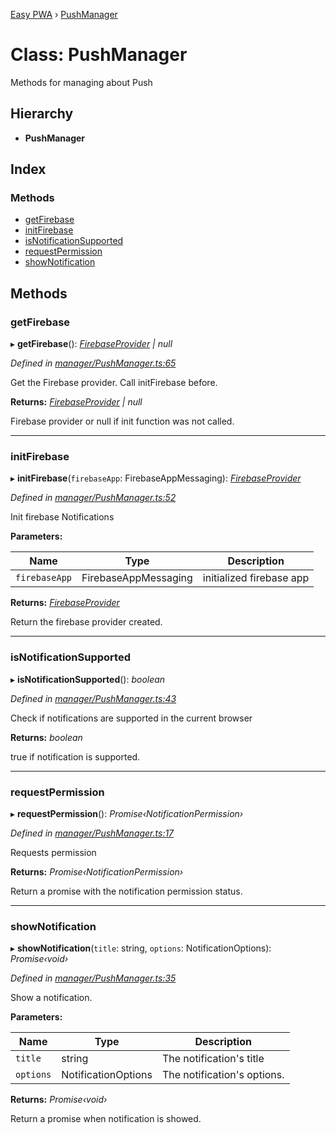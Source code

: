 [Easy PWA](../README.md) › [PushManager](pushmanager.md)

# Class: PushManager

Methods for managing about Push

## Hierarchy

* **PushManager**

## Index

### Methods

* [getFirebase](pushmanager.md#getfirebase)
* [initFirebase](pushmanager.md#initfirebase)
* [isNotificationSupported](pushmanager.md#isnotificationsupported)
* [requestPermission](pushmanager.md#requestpermission)
* [showNotification](pushmanager.md#shownotification)

## Methods

###  getFirebase

▸ **getFirebase**(): *[FirebaseProvider](firebaseprovider.md) | null*

*Defined in [manager/PushManager.ts:65](https://github.com/easy-pwa/easy-pwa-js/blob/666dd89/src/ts/manager/PushManager.ts#L65)*

Get the Firebase provider. Call initFirebase before.

**Returns:** *[FirebaseProvider](firebaseprovider.md) | null*

Firebase provider or null if init function was not called.

___

###  initFirebase

▸ **initFirebase**(`firebaseApp`: FirebaseAppMessaging): *[FirebaseProvider](firebaseprovider.md)*

*Defined in [manager/PushManager.ts:52](https://github.com/easy-pwa/easy-pwa-js/blob/666dd89/src/ts/manager/PushManager.ts#L52)*

Init firebase Notifications

**Parameters:**

Name | Type | Description |
------ | ------ | ------ |
`firebaseApp` | FirebaseAppMessaging | initialized firebase app |

**Returns:** *[FirebaseProvider](firebaseprovider.md)*

Return the firebase provider created.

___

###  isNotificationSupported

▸ **isNotificationSupported**(): *boolean*

*Defined in [manager/PushManager.ts:43](https://github.com/easy-pwa/easy-pwa-js/blob/666dd89/src/ts/manager/PushManager.ts#L43)*

Check if notifications are supported in the current browser

**Returns:** *boolean*

true if notification is supported.

___

###  requestPermission

▸ **requestPermission**(): *Promise‹NotificationPermission›*

*Defined in [manager/PushManager.ts:17](https://github.com/easy-pwa/easy-pwa-js/blob/666dd89/src/ts/manager/PushManager.ts#L17)*

Requests permission

**Returns:** *Promise‹NotificationPermission›*

Return a promise with the notification permission status.

___

###  showNotification

▸ **showNotification**(`title`: string, `options`: NotificationOptions): *Promise‹void›*

*Defined in [manager/PushManager.ts:35](https://github.com/easy-pwa/easy-pwa-js/blob/666dd89/src/ts/manager/PushManager.ts#L35)*

Show a notification.

**Parameters:**

Name | Type | Description |
------ | ------ | ------ |
`title` | string | The notification's title |
`options` | NotificationOptions | The notification's options. |

**Returns:** *Promise‹void›*

Return a promise when notification is showed.
